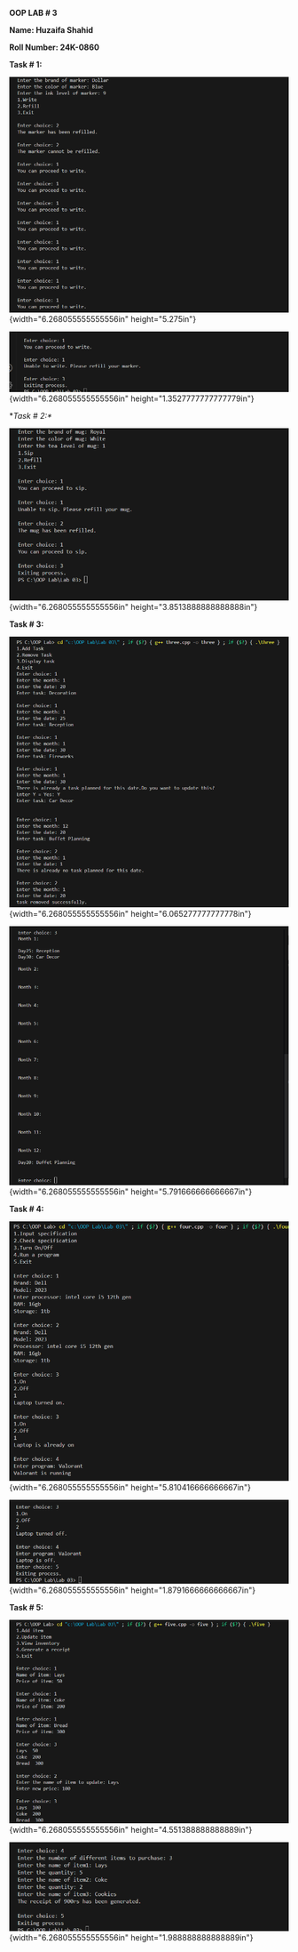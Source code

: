 **OOP LAB \# 3**

**Name: Huzaifa Shahid**

**Roll Number: 24K-0860**

**Task \# 1:**

![](./images/image1.png){width="6.268055555555556in" height="5.275in"}

![](./images/image2.png){width="6.268055555555556in"
height="1.3527777777777779in"}

**Task \# 2:\**

![](./images/image3.png){width="6.268055555555556in"
height="3.8513888888888888in"}

**Task \# 3:**

![](./images/image4.png){width="6.268055555555556in"
height="6.065277777777778in"}

![](./images/image5.png){width="6.268055555555556in"
height="5.791666666666667in"}

**Task \# 4:**

![](./images/image6.png){width="6.268055555555556in"
height="5.810416666666667in"}

![](./images/image7.png){width="6.268055555555556in"
height="1.8791666666666667in"}

**Task \# 5:**

![](./images/image8.png){width="6.268055555555556in"
height="4.551388888888889in"}

![](./images/image9.png){width="6.268055555555556in"
height="1.988888888888889in"}
